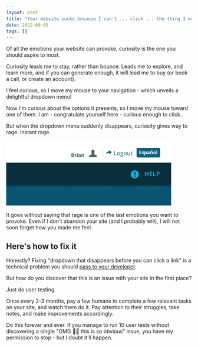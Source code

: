 ```yaml
---
layout: post
title: "Your website sucks because I can't ... click ... the thing I wanna click"
date: 2022-09-05
tags: []
---
```


Of all the emotions your website can provoke, curiosity is the one you should aspire to most.

Curiosity leads me to stay, rather than bounce. Leads me to explore, and learn more, and if you can generate enough, it will lead me to buy (or book a call, or create an account).

I feel curious, so I move my mouse to your navigation - which unveils a delightful dropdown menu!

Now I'm curious about the options it presents, so I move my mouse toward one of them. I am - congratulate yourself here - curious enough to click.

But when the dropdown menu suddenly disappears, curiosity gives way to rage. Instant rage.

[![gif of mouse hovering over disappearing menu](/images/menu-hover.gif)](/images/menu-hover.gif)

It goes without saying that rage is one of the last emotions you want to provoke. Even if I don't abandon your site (and I probably will), I will not soon forget how you made me feel.

## Here's how to fix it

Honestly? Fixing "dropdown that disappears before you can click a link" is a technical problem you should [pass to your developer](https://www.google.com/search?q=dropdown+disappears+before+click+link+site:stackoverflow.com&hl=en&sa=X&ved=2ahUKEwif0Jfdg4j6AhWxLUQIHTwJCooQrQIoBHoECBIQBQ&biw=1920&bih=943&dpr=1).

But how do you discover that this is an issue with your site in the first place?

Just do user testing.

Once every 2-3 months, pay a few humans to complete a few relevant tasks on your site, and watch them do it. Pay attention to their struggles, take notes, and make improvements accordingly.

Do this forever and ever. If you manage to run 10 user tests without discovering a single "OMG 🤦‍♂️ this is so obvious" issue, you have my permission to stop - but I doubt it'll happen.
